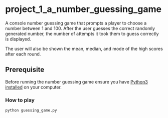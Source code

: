 # project_1_a_number_guessing_game
A console number guessing game that prompts a player to choose a number between 1 and 100.
After the user guesses the correct randomly generated number, the number of attempts it took them to guess correctly is displayed.

The user will also be shown the mean, median, and mode of the high scores after each round.

## Prerequisite
Before running the number guessing game ensure you have [Python3 installed](https://www.python.org/) on your computer.

### How to play
`python guessing_game.py`
